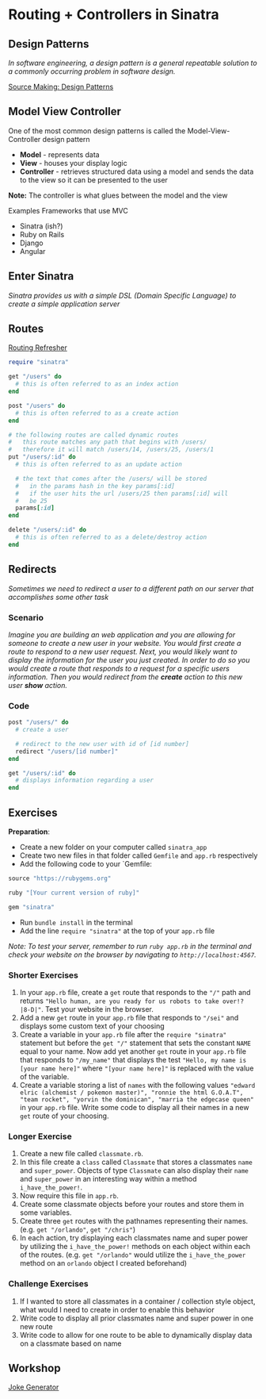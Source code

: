 
# Routing + Controllers in Sinatra

## Design Patterns

_In software engineering, a design pattern is a general repeatable solution to a commonly occurring problem in software design._

[Source Making: Design Patterns](https://sourcemaking.com/design_patterns)

## Model View Controller

One of the most common design patterns is called the Model-View-Controller design pattern

- **Model** - represents data
- **View** - houses your display logic
- **Controller** - retrieves structured data using a model and sends the data to the view so it can be presented to the user

**Note:** The controller is what glues between the model and the view

Examples Frameworks that use MVC
- Sinatra (ish?)
- Ruby on Rails
- Django
- Angular

## Enter Sinatra

_Sinatra provides us with a simple DSL (Domain Specific Language) to create a simple application server_

## Routes

[Routing Refresher](../32-web-frameworks-ruby/32-web-frameworks-ruby.md#introduction-to-routing)

```ruby
require "sinatra"

get "/users" do
  # this is often referred to as an index action
end

post "/users" do
  # this is often referred to as a create action
end

# the following routes are called dynamic routes
#   this route matches any path that begins with /users/
#   therefore it will match /users/14, /users/25, /users/1
put "/users/:id" do
  # this is often referred to as an update action

  # the text that comes after the /users/ will be stored
  #   in the params hash in the key params[:id]
  #   if the user hits the url /users/25 then params[:id] will
  #   be 25
  params[:id]
end

delete "/users/:id" do
  # this is often referred to as a delete/destroy action
end
```

## Redirects

_Sometimes we need to redirect a user to a different path on our server that accomplishes some other task_

### Scenario

_Imagine you are building an web application and you are allowing for someone to create a new user in your website. You would first create a route to respond to a new user request. Next, you would likely want to display the information for the user you just created. In order to do so you would create a route that responds to a request for a specific users information. Then you would redirect from the **create** action to this new user **show** action._

### Code

```ruby
post "/users/" do
  # create a user

  # redirect to the new user with id of [id number]
  redirect "/users/[id number]"
end

get "/users/:id" do
  # displays information regarding a user
end
```

## Exercises

**Preparation**:
- Create a new folder on your computer called `sinatra_app`
- Create two new files in that folder called `Gemfile` and `app.rb` respectively
- Add the following code to your `Gemfile:

```ruby
source "https://rubygems.org"

ruby "[Your current version of ruby]"

gem "sinatra"
```

- Run `bundle install` in the terminal
- Add the line `require "sinatra"` at the top of your `app.rb` file

_Note: To test your server, remember to run `ruby app.rb` in the terminal and check your website on the browser by navigating to `http://localhost:4567`._

### Shorter Exercises

1. In your `app.rb` file, create a `get` route that responds to the `"/"` path and returns `"Hello human, are you ready for us robots to take over!? |8-D|"`. Test your website in the browser.
2. Add a new `get` route in your `app.rb` file that responds to `"/sei"` and displays some custom text of your choosing
3. Create a variable in your `app.rb` file after the `require "sinatra"` statement but before the `get "/"` statement that sets the constant `NAME` equal to your name. Now add yet another `get` route in your `app.rb` file that responds to `"/my_name"` that displays the test `"Hello, my name is [your name here]"` where `"[your name here]"` is replaced with the value of the variable.
4. Create a variable storing a list of `names` with the following values `"edward elric (alchemist / pokemon master)", "ronnie the html G.O.A.T", "team rocket", "yorvin the dominican", "marria the edgecase queen"` in your `app.rb` file. Write some code to display all their names in a new `get` route of your choosing.

### Longer Exercise

1. Create a new file called `classmate.rb`.
2. In this file create a `class` called `Classmate` that stores a classmates `name` and `super_power`. Objects of type `Classmate` can also display their `name` and `super_power` in an interesting way within a method `i_have_the_power!`.
3. Now require this file in `app.rb`.
4. Create some classmate objects before your routes and store them in some variables.
5. Create three `get` routes with the pathnames representing their names. (e.g. `get "/orlando"`, `get "/chris"`)
6. In each action, try displaying each classmates name and super power by utilizing the `i_have_the_power!` methods on each object within each of the routes. (e.g. `get "/orlando"` would utilize the `i_have_the_power` method on an `orlando` object I created beforehand)

### Challenge Exercises

1. If I wanted to store all classmates in a container / collection style object, what would I need to create in order to enable this behavior
2. Write code to display all prior classmates name and super power in one new route
3. Write code to allow for one route to be able to dynamically display data on a classmate based on name

## Workshop

[Joke Generator](https://drive.google.com/open?id=11lIqT5pbMEB7lWcNYC7OJz2YReK3a1BdC6bDUvhqLow)